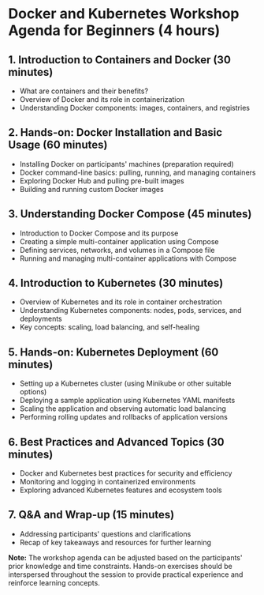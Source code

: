 # Docker and Kubernetes Workshop Agenda for Beginners (4 hours)

## 1. Introduction to Containers and Docker (30 minutes)
- What are containers and their benefits?
- Overview of Docker and its role in containerization
- Understanding Docker components: images, containers, and registries

## 2. Hands-on: Docker Installation and Basic Usage (60 minutes)
- Installing Docker on participants' machines (preparation required)
- Docker command-line basics: pulling, running, and managing containers
- Exploring Docker Hub and pulling pre-built images
- Building and running custom Docker images

## 3. Understanding Docker Compose (45 minutes)
- Introduction to Docker Compose and its purpose
- Creating a simple multi-container application using Compose
- Defining services, networks, and volumes in a Compose file
- Running and managing multi-container applications with Compose

## 4. Introduction to Kubernetes (30 minutes)
- Overview of Kubernetes and its role in container orchestration
- Understanding Kubernetes components: nodes, pods, services, and deployments
- Key concepts: scaling, load balancing, and self-healing

## 5. Hands-on: Kubernetes Deployment (60 minutes)
- Setting up a Kubernetes cluster (using Minikube or other suitable options)
- Deploying a sample application using Kubernetes YAML manifests
- Scaling the application and observing automatic load balancing
- Performing rolling updates and rollbacks of application versions

## 6. Best Practices and Advanced Topics (30 minutes)
- Docker and Kubernetes best practices for security and efficiency
- Monitoring and logging in containerized environments
- Exploring advanced Kubernetes features and ecosystem tools

## 7. Q&A and Wrap-up (15 minutes)
- Addressing participants' questions and clarifications
- Recap of key takeaways and resources for further learning

**Note:** The workshop agenda can be adjusted based on the participants' prior knowledge and time constraints. Hands-on exercises should be interspersed throughout the session to provide practical experience and reinforce learning concepts.




